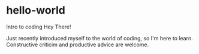 # hello-world
Intro to coding
Hey There!

Just recently introduced myself to the world of coding, so I'm here to learn. Constructive criticim and productive advice are welcome.
